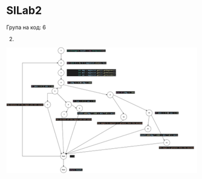 # SILab2

Група на код: 6

2. 
![alt text](https://github.com/Dimcikovski/SILab2/blob/master/Lab2_control_flow_graph.jpg?raw=true)
